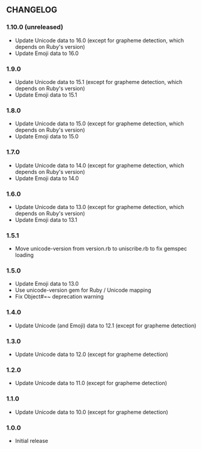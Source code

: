 ## CHANGELOG

### 1.10.0 (unreleased)

- Update Unicode data to 16.0 (except for grapheme detection, which depends on Ruby's version)
- Update Emoji data to 16.0

### 1.9.0

- Update Unicode data to 15.1 (except for grapheme detection, which depends on Ruby's version)
- Update Emoji data to 15.1

### 1.8.0

- Update Unicode data to 15.0 (except for grapheme detection, which depends on Ruby's version)
- Update Emoji data to 15.0

### 1.7.0

- Update Unicode data to 14.0 (except for grapheme detection, which depends on Ruby's version)
- Update Emoji data to 14.0

### 1.6.0

- Update Unicode data to 13.0 (except for grapheme detection, which depends on Ruby's version)
- Update Emoji data to 13.1

### 1.5.1

- Move unicode-version from version.rb to uniscribe.rb to fix gemspec loading

### 1.5.0

- Update Emoji data to 13.0
- Use unicode-version gem for Ruby / Unicode mapping
- Fix Object#=~ deprecation warning

### 1.4.0

- Update Unicode (and Emoji) data to 12.1 (except for grapheme detection)

### 1.3.0

- Update Unicode data to 12.0 (except for grapheme detection)

### 1.2.0

- Update Unicode data to 11.0 (except for grapheme detection)

### 1.1.0

- Update Unicode data to 10.0 (except for grapheme detection)

### 1.0.0

- Initial release
